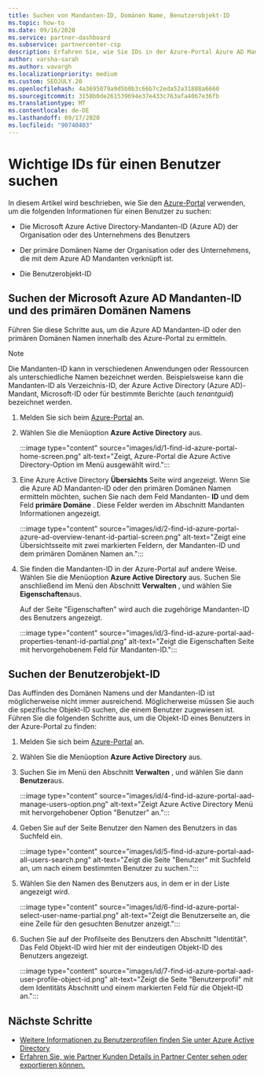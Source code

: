 ```yaml
---
title: Suchen von Mandanten-ID, Domänen Name, Benutzerobjekt-ID
ms.topic: how-to
ms.date: 09/16/2020
ms.service: partner-dashboard
ms.subservice: partnercenter-csp
description: Erfahren Sie, wie Sie IDs in der Azure-Portal Azure AD Mandanten-ID, Domänen Name oder bestimmte Benutzerobjekt-ID des Unternehmens finden. Einige Aufgaben benötigen diese Informationen.
author: varsha-sarah
ms.author: vavargh
ms.localizationpriority: medium
ms.custom: SEOJULY.20
ms.openlocfilehash: 4a3695079a9d5b0b3c66b7c2eda52a31888a6660
ms.sourcegitcommit: 3158b0de261539694e37e433c763afa4067e36fb
ms.translationtype: MT
ms.contentlocale: de-DE
ms.lasthandoff: 09/17/2020
ms.locfileid: "90740403"
---
```

# <a name="locate-important-ids-for-a-user"></a>Wichtige IDs für einen Benutzer suchen

In diesem Artikel wird beschrieben, wie Sie den [Azure-Portal](https://portal.azure.com/) verwenden, um die folgenden Informationen für einen Benutzer zu suchen:

- Die Microsoft Azure Active Directory-Mandanten-ID (Azure AD) der Organisation oder des Unternehmens des Benutzers

- Der primäre Domänen Name der Organisation oder des Unternehmens, die mit dem Azure AD Mandanten verknüpft ist.

- Die Benutzerobjekt-ID

## <a name="find-the-microsoft-azure-ad-tenant-id-and-primary-domain-name"></a>Suchen der Microsoft Azure AD Mandanten-ID und des primären Domänen Namens

Führen Sie diese Schritte aus, um die Azure AD Mandanten-ID oder den primären Domänen Namen innerhalb des Azure-Portal zu ermitteln.

> [!NOTE]
> Die Mandanten-ID kann in verschiedenen Anwendungen oder Ressourcen als unterschiedliche Namen bezeichnet werden. Beispielsweise kann die Mandanten-ID als Verzeichnis-ID, der Azure Active Directory (Azure AD)-Mandant, Microsoft-ID oder für bestimmte Berichte (auch *tenantguid*) bezeichnet werden.

1. Melden Sie sich beim [Azure-Portal](https://portal.azure.com/) an.

2. Wählen Sie die Menüoption **Azure Active Directory** aus.

   :::image type="content" source="images/id/1-find-id-azure-portal-home-screen.png" alt-text="Zeigt, Azure-Portal die Azure Active Directory-Option im Menü ausgewählt wird.":::

3. Eine Azure Active Directory **Übersichts** Seite wird angezeigt. Wenn Sie die Azure AD Mandanten-ID oder den primären Domänen Namen ermitteln möchten, suchen Sie nach dem Feld Mandanten- **ID** und dem Feld **primäre Domäne** . Diese Felder werden im Abschnitt Mandanten Informationen angezeigt.

   :::image type="content" source="images/id/2-find-id-azure-portal-azure-ad-overview-tenant-id-partial-screen.png" alt-text="Zeigt eine Übersichtsseite mit zwei markierten Feldern, der Mandanten-ID und dem primären Domänen Namen an.":::

4. Sie finden die Mandanten-ID in der Azure-Portal auf andere Weise. Wählen Sie die Menüoption **Azure Active Directory** aus. Suchen Sie anschließend im Menü den Abschnitt **Verwalten** , und wählen Sie **Eigenschaften**aus.

   Auf der Seite "Eigenschaften" wird auch die zugehörige Mandanten-ID des Benutzers angezeigt.

   :::image type="content" source="images/id/3-find-id-azure-portal-aad-properties-tenant-id-partial.png" alt-text="Zeigt die Eigenschaften Seite mit hervorgehobenem Feld für Mandanten-ID.":::

## <a name="find-the-user-object-id"></a>Suchen der Benutzerobjekt-ID

Das Auffinden des Domänen Namens und der Mandanten-ID ist möglicherweise nicht immer ausreichend. Möglicherweise müssen Sie auch die spezifische Objekt-ID suchen, die einem Benutzer zugewiesen ist. Führen Sie die folgenden Schritte aus, um die Objekt-ID eines Benutzers in der Azure-Portal zu finden:

1. Melden Sie sich beim [Azure-Portal](https://portal.azure.com/) an.

2. Wählen Sie die Menüoption **Azure Active Directory** aus.

3. Suchen Sie im Menü den Abschnitt **Verwalten** , und wählen Sie dann **Benutzer**aus.

      :::image type="content" source="images/id/4-find-id-azure-portal-aad-manage-users-option.png" alt-text="Zeigt Azure Active Directory Menü mit hervorgehobener Option "Benutzer" an.":::

4. Geben Sie auf der Seite Benutzer den Namen des Benutzers in das Suchfeld ein.

      :::image type="content" source="images/id/5-find-id-azure-portal-aad-all-users-search.png" alt-text="Zeigt die Seite "Benutzer" mit Suchfeld an, um nach einem bestimmten Benutzer zu suchen.":::

5. Wählen Sie den Namen des Benutzers aus, in dem er in der Liste angezeigt wird.  

      :::image type="content" source="images/id/6-find-id-azure-portal-select-user-name-partial.png" alt-text="Zeigt die Benutzerseite an, die eine Zeile für den gesuchten Benutzer anzeigt.":::

6. Suchen Sie auf der Profilseite des Benutzers den Abschnitt "Identität". Das Feld Objekt-ID wird hier mit der eindeutigen Objekt-ID des Benutzers angezeigt.

      :::image type="content" source="images/id/7-find-id-azure-portal-aad-user-profile-object-id.png" alt-text="Zeigt die Seite "Benutzerprofil" mit dem Identitäts Abschnitt und einem markierten Feld für die Objekt-ID an.":::

## <a name="next-steps"></a>Nächste Schritte

- [Weitere Informationen zu Benutzerprofilen finden Sie unter Azure Active Directory](/azure/active-directory/fundamentals/active-directory-users-profile-azure-portal)
- [Erfahren Sie, wie Partner Kunden Details in Partner Center sehen oder exportieren können.](see-your-customer-list.md)